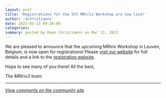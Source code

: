 ```yaml
---
layout: post
title: 'Registrations for the 5th MRtrix Workshop are now live!'
author: 'dchristiaens'
date: 2023-03-13 09:26:08
categories:
summary: posted by Daan Christiaens on Mar 13, 2023
---
```

We are pleased to announce that the upcoming MRtrix Workshop in Leuven, Belgium, is now open for registrations! 
Please [visit our website](https://www.mrtrix.org/workshop/) for full details and a link to the [registration website](https://www.mrtrix.org/workshop2023/registration). 

Hope to see many of you there!
All the best, 

_The MRtrix3 team_

---

*[View comments on the community site](https://community.mrtrix.org/t/6493)*

            